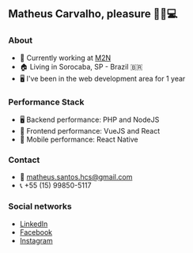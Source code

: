 ## Matheus Carvalho, pleasure 🖖🏻💻

### About
- 🔭 Currently working at <a target="_blank" href="http://www.m2n.com.br">M2N</a>
- 🏠 Living in Sorocaba, SP - Brazil 🇧🇷
- 🖥 I've been in the web development area for 1 year

### Performance Stack
- 🖥 Backend performance: PHP and NodeJS
- 🎯 Frontend performance: VueJS and React
- 📱 Mobile performance: React Native

### Contact
- 📩 matheus.santos.hcs@gmail.com
- 📞 +55 (15) 99850-5117

### Social networks
- <a target="_blank" href="https://www.linkedin.com/in/matheus-carvalho-83a68016a/">LinkedIn</a>
- <a target="_blank" href="http://www.facebook.com/matheus.h.carvalho">Facebook</a>
- <a target="_blank" href="https://www.instagram.com/carvalhoo.js/">Instagram</a>
